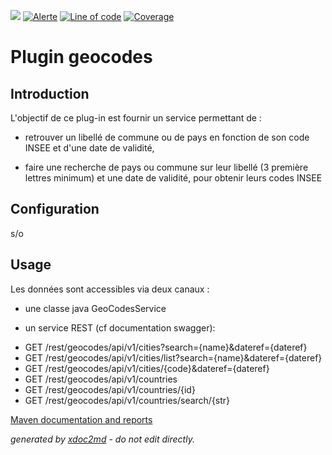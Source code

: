 ![](https://dev.lutece.paris.fr/jenkins/buildStatus/icon?job=plugin-geocodes-deploy)
[![Alerte](https://dev.lutece.paris.fr/sonar/api/project_badges/measure?project=fr.paris.lutece.plugins%3Aplugin-geocodes&metric=alert_status)](https://dev.lutece.paris.fr/sonar/dashboard?id=fr.paris.lutece.plugins%3Aplugin-geocodes)
[![Line of code](https://dev.lutece.paris.fr/sonar/api/project_badges/measure?project=fr.paris.lutece.plugins%3Aplugin-geocodes&metric=ncloc)](https://dev.lutece.paris.fr/sonar/dashboard?id=fr.paris.lutece.plugins%3Aplugin-geocodes)
[![Coverage](https://dev.lutece.paris.fr/sonar/api/project_badges/measure?project=fr.paris.lutece.plugins%3Aplugin-geocodes&metric=coverage)](https://dev.lutece.paris.fr/sonar/dashboard?id=fr.paris.lutece.plugins%3Aplugin-geocodes)

# Plugin geocodes

## Introduction

L'objectif de ce plug-in est fournir un service permettant de :

- retrouver un libellé de commune ou de pays en fonction de son code INSEE et d'une date de validité,

- faire une recherche de pays ou commune sur leur libellé (3 première lettres minimum) et une date de validité, pour obtenir leurs codes INSEE

## Configuration

s/o

## Usage

Les données sont accessibles via deux canaux :

- une classe java GeoCodesService

- un service REST (cf documentation swagger):

 
* GET /rest/geocodes/api/v1/cities?search={name}&dateref={dateref}
* GET /rest/geocodes/api/v1/cities/list?search={name}&dateref={dateref}
* GET /rest/geocodes/api/v1/cities/{code}&dateref={dateref}
* GET /rest/geocodes/api/v1/countries
* GET /rest/geocodes/api/v1/countries/{id}
* GET /rest/geocodes/api/v1/countries/search/{str}


[Maven documentation and reports](https://dev.lutece.paris.fr/plugins/plugin-geocodes/)



 *generated by [xdoc2md](https://github.com/lutece-platform/tools-maven-xdoc2md-plugin) - do not edit directly.*